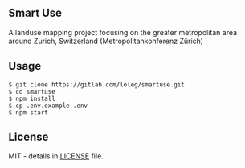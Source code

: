 ## Smart Use

A landuse mapping project focusing on the greater metropolitan area around Zurich, Switzerland (Metropolitankonferenz Zürich)

## Usage

    $ git clone https://gitlab.com/loleg/smartuse.git
    $ cd smartuse
    $ npm install
    $ cp .env.example .env
    $ npm start

## License

MIT - details in [LICENSE](LICENSE) file.

